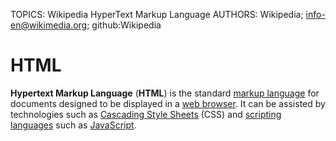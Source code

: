 TOPICS: Wikipedia HyperText Markup Language
AUTHORS: Wikipedia; info-en@wikimedia.org; github:Wikipedia

# HTML

**Hypertext Markup Language** (**HTML**) is the standard [markup language](#) for documents
designed to be displayed in a [web browser](#).
It can be assisted by technologies
such as [Cascading Style Sheets](#) (CSS) and [scripting languages](#) such as [JavaScript](#).
